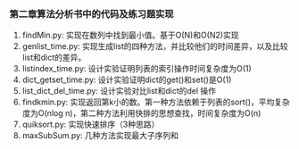### 第二章算法分析书中的代码及练习题实现

1. findMin.py: 实现在数列中找到最小值。基于O(N)和O(N2)实现
2. genlist_time.py: 实现生成list的四种方法，并比较他们的时间差异，以及比较list和dict的差异。
3. listindex_time.py: 设计实验证明列表的索引操作时间复杂度为O(1)
4. dict_getset_time.py: 设计实验证明dict的get()和set()是O(1)
5. list_dict_del_time.py: 设计实验对比list和dict的del 操作
6. findkmin.py: 实现返回第k小的数。第一种方法依赖于列表的sort()，平均复杂度为O(nlog n)，第二种方法利用快排的思想查找，时间复杂度为O(n)
7. quiksort.py: 实现快速排序（3种思路）
8. maxSubSum.py: 几种方法实现最大子序列和